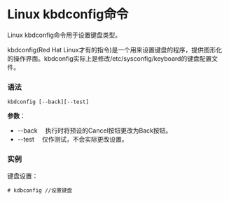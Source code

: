 
# Linux kbdconfig命令



Linux kbdconfig命令用于设置键盘类型。

kbdconfig(Red Hat Linux才有的指令)是一个用来设置键盘的程序，提供图形化的操作界面。kbdconfig实际上是修改/etc/sysconfig/keyboard的键盘配置文件。

### 语法

```
kbdconfig [--back][--test]
```

**参数**：

*   --back 　执行时将预设的Cancel按钮更改为Back按钮。
*   --test 　仅作测试，不会实际更改设置。

### 实例

键盘设置：

```
# kdbconfig //设置键盘

```




